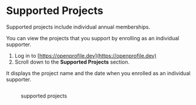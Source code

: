 # Supported Projects

Supported projects include individual annual memberships.

You can view the projects that you support by enrolling as an individual supporter.

1. Log in to [https://openprofile.dev](https://openprofile.dev)
2. Scroll down to the **Supported Projects** section.

It displays the project name and the date when you enrolled as an individual supporter.&#x20;

<figure><img src="../../../../.gitbook/assets/supported projects.PNG" alt=""><figcaption><p>supported projects</p></figcaption></figure>

